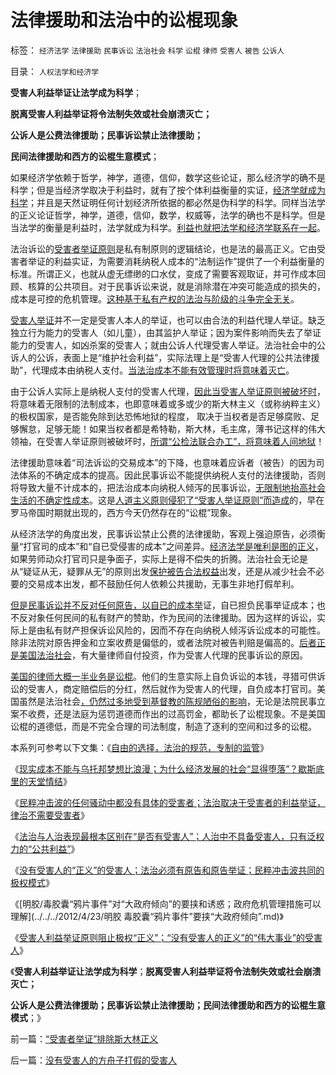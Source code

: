 # 法律援助和法治中的讼棍现象

标签： `经济法学` `法律援助` `民事诉讼` `法治社会` `科学` `讼棍` `律师` `受害人` `被告` `公诉人` 

目录： `人权法学和经济学`

**受害人利益举证让法学成为科学**；

**脱离受害人利益举证将令法制失效或社会崩溃灭亡；**

**公诉人是公费法律援助；民事诉讼禁止法律援助；**

**民间法律援助和西方的讼棍生意模式**；

如果经济学依赖于哲学，神学，道德，信仰，数学这些论证，那么经济学的确不是科学；但是当经济学取决于利益时，就有了按个体利益衡量的实证，[经济学就成为科学](../../../2012/1/6/经济学者为什么不敢研究股市中的“谷物法”？.md)；并且是天然证明任何计划经济所依据的都必然是伪科学的科学。同样当法学的正义论证哲学，神学，道德，信仰，数学，权威等，法学的确也不是科学。但是当法学的衡量是利益时，法学就成为科学。[利益也就把法学和经济学联系在一起](../../../2011/3/26/经济法学（法科学）和法哲学.md)。

法治诉讼的[受害者举证原则](../../../2012/4/20/没有受害人的“正义”的受害人.md)是私有制原则的逻辑结论，也是法的最高正义。它由受害者举证的利益实证，为需要消耗纳税人成本的“法制运作”提供了一个利益衡量的标准。所谓正义，也就从虚无缥缈的口水仗，变成了需要客观取证，并可作成本回顾、核算的公共项目。对于民事诉讼来说，就是消除潜在冲突可能造成的损失的，成本是可控的危机管理。[这种基于私有产权的法治与阶级的斗争完全无关](../../../2010/12/2/马克思阶级斗争观点和社会政治模型.md)。

[受害人举证](../../../2012/4/20/法治与人治根本区别在“是否有受害人”.md)并不一定是受害人本人的举证，也可以由合法的利益代理人举证。缺乏独立行为能力的受害人（如儿童），由其监护人举证；因为案件影响而失去了举证能力的受害人，如凶杀案的受害人；就由公诉人代理受害人举证。法治社会中的公诉人的公诉，表面上是“维护社会利益”，实际法理上是“受害人代理的公共法律援助”，代理成本由纳税人支付。[当法治成本不能有效管理时将意味着灭亡](../../../2011/1/24/法治是有成本的；法治也是会破产的.md)。

由于公诉人实际上是纳税人支付的受害人代理，[因此当受害人举证原则被破坏时](../../../2010/10/24/方舟子的贡献：受害人的法律利益如何保证？.md)，将意味着无限制的法制成本，也即意味着或多或少的斯大林主义（或称纳粹主义）的极权国家，是否能免除到达恐怖地狱的程度，
取决于当权者是否足够腐败、足够懈怠，足够无能！如果当权者都是希特勒，斯大林，毛主席，薄书记这样的伟大领袖，在受害人举证原则被破坏时，[所谓“公检法联合办工”，将意味着人间地狱](../../../2012/4/23/私有制原则：世界上没有残害无辜的正义；.md)！

法律援助意味着“司法诉讼的交易成本”的下降，也意味着应诉者（被告）的因为司法体系的不确定成本的提高。因此民事诉讼不能提供纳税人支付的法律援助，否则将导致大量不计成本的，把法治成本向纳税人倾泻的民事诉讼，[无限制地抬高社会生活的不确定性成本](../../../2009/11/10/中国社会的交易成本和不确定性成本.md)。这是[人道主义原则侵犯了“受害人举证原则”而造成](../../../2009/10/29/人道不是人权；人道主义和低人权社会的关系.md)的，早在罗马帝国时期就出现的，西方今天仍然存在的“讼棍”现象。

从经济法学的角度出发，民事诉讼禁止公费的法律援助，客观上强迫原告，必须衡量“打官司的成本”和“自已受侵害的成本”之间差异。[经济法学是唯利是图的正义](../../../2011/2/23/哲学制造沟通障碍，哲学制造冲突.md)，如果劳师动众打官司只是争面子，实际上是得不偿失的折腾。法治社会无论是从“疑证从无，疑罪从无”的原则出发[保护被告合法权益](../../../2010/10/25/严刑峻法Vs酌情减免提供的腐败空间.md)出发，还是从减少社会不必要的交易成本出发，都不鼓励任何人依赖公共援助，无事生非地打假牟利。

[但是民事诉讼并不反对任何原告，以自已的成本举](../../../2011/6/8/法治社会中的“造谣，人身攻击”如何诉讼？.md)证，自已担负民事举证成本；也不反对象任何民间的私有财产的赞助，作为民间的法律援助。因为这样的诉讼，实际上是由私有财产担保诉讼风险的，因而不存在向纳税人倾泻诉讼成本的可能性。除非法院对原告押金和立案收费是偏低的，或者法院对被告判赔是偏高的。[后者正是美国法治社会](../../../2011/1/24/法治是有成本的；法治也是会破产的.md)，有大量律师自付投资，作为受害人代理的民事诉讼的原因。

[美国的律师大概一半业务是讼棍](../../../2010/10/24/黑律师的贡献“非法无正义”.md)。他们的生意实际上自负诉讼的本钱，寻猎可供诉讼的受害人，商定赔偿后的分红，然后就作为受害人的代理，自负成本打官司。美国虽然是法治社会[，仍然过多地受到基督教的陈规陋俗的影响](../../../2011/4/24/宪法要简单易懂，不能博大精深.md)，无论是法院民事立案不收费，还是法庭为惩罚道德而作出的过高罚金，都助长了讼棍现象。不是美国讼棍的道德低，而是不完全合理的司法制度，制造了逐利的空间和过多的讼棍。

本系列可参考以下文集：《[自由的选择，法治的规范，专制的监管](../../../2011/7/16/自由的选择，法治的规范，专制的监管.md)》

《[现实成本不能与乌托邦梦想比浪漫；为什么经济发展的社会“显得堕落”？歇斯底里的天堂情结](../../../2012/4/19/民粹冲击波中歇斯底里的天堂情结.md)》

《[民粹冲击波的任何骚动中都没有具体的受害者；法治取决于受害者的利益举证，律治不需要受害者](../../../2012/4/20/食品安全竭斯底里的民粹和文革.md)》

《[法治与人治表现最根本区别在“是否有受害人”；人治中不具备受害人，只有泛权力的“公共利益”](../../../2012/4/20/法治与人治根本区别在“是否有受害人”.md)》

《[没有受害人的“正义”的受害人；法治必须有原告和原告举证；民粹冲击波共同的极权模式](../../../2012/4/20/没有受害人的“正义”的受害人.md)》

《[明胶/毒胶囊“鸦片事件”对“大政府倾向”的要挟和诱惑；政府危机管理措施可以理解](../../../2012/4/23/明胶 毒胶囊“鸦片事件”要挟“大政府倾向”.md)》

《[受害人利益举证原则阻止极权“正义”；“没有受害人的正义”的“伟大事业”的受害人](../../../2012/4/25/“受害者举证”排除斯大林正义.md)》

《**受害人利益举证让法学成为科学**；**脱离受害人利益举证将令法制失效或社会崩溃灭亡；**

**公诉人是公费法律援助；民事诉讼禁止法律援助；民间法律援助和西方的讼棍生意模式**；》

前一篇：[“受害者举证”排除斯大林正义](../../../2012/4/25/“受害者举证”排除斯大林正义.md)

后一篇：[没有受害人的方舟子打假的受害人](../../../2012/4/25/没有受害人的方舟子打假的受害人.md)